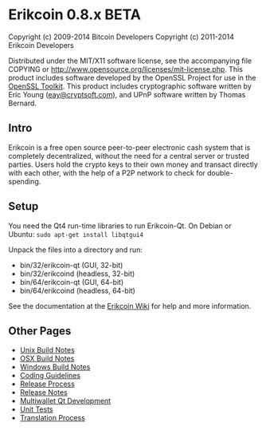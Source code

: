 Erikcoin 0.8.x BETA
====================

Copyright (c) 2009-2014 Bitcoin Developers
Copyright (c) 2011-2014 Erikcoin Developers

Distributed under the MIT/X11 software license, see the accompanying
file COPYING or http://www.opensource.org/licenses/mit-license.php.
This product includes software developed by the OpenSSL Project for use in the [OpenSSL Toolkit](http://www.openssl.org/). This product includes
cryptographic software written by Eric Young ([eay@cryptsoft.com](mailto:eay@cryptsoft.com)), and UPnP software written by Thomas Bernard.


Intro
---------------------
Erikcoin is a free open source peer-to-peer electronic cash system that is
completely decentralized, without the need for a central server or trusted
parties.  Users hold the crypto keys to their own money and transact directly
with each other, with the help of a P2P network to check for double-spending.


Setup
---------------------
You need the Qt4 run-time libraries to run Erikcoin-Qt. On Debian or Ubuntu:
	`sudo apt-get install libqtgui4`

Unpack the files into a directory and run:

- bin/32/erikcoin-qt (GUI, 32-bit)
- bin/32/erikcoind (headless, 32-bit)
- bin/64/erikcoin-qt (GUI, 64-bit)
- bin/64/erikcoind (headless, 64-bit)

See the documentation at the [Erikcoin Wiki](http://erikcoin.info)
for help and more information.


Other Pages
---------------------
- [Unix Build Notes](build-unix.md)
- [OSX Build Notes](build-osx.md)
- [Windows Build Notes](build-msw.md)
- [Coding Guidelines](coding.md)
- [Release Process](release-process.md)
- [Release Notes](release-notes.md)
- [Multiwallet Qt Development](multiwallet-qt.md)
- [Unit Tests](unit-tests.md)
- [Translation Process](translation_process.md)
